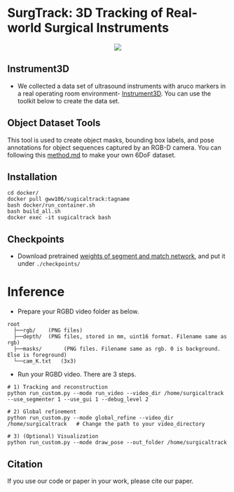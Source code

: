 # SurgTrack: 3D Tracking of Real-world Surgical Instruments

<div align=center>
<img src="./docs/framework.png"> 
</div>

## Instrument3D
- We collected a data set of ultrasound instruments with aruco markers in a real operating room environment- [Instrument3D](https://cashkisi-my.sharepoint.com/:f:/g/personal/wenwu_guo_cair-cas_org_hk/EvoUjqpwUVpHql0YKIry9H0BKPEaAiiczA5jM-aZeUJ-KQ?e=wuapkx). You can use the toolkit below to create the data set.

## Object Dataset Tools
This tool is used to create object masks, bounding box labels, and pose annotations for object sequences captured by an RGB-D camera. You can following this [method.md](docs/method.md) to make your own 6DoF dataset.

## Installation
  ```
  cd docker/
  docker pull gww106/sugicaltrack:tagname
  bash docker/run_container.sh
  bash build_all.sh
  docker exec -it sugicaltrack bash
```

## Checkpoints
- Download pretrained [weights of segment and match network](https://cashkisi-my.sharepoint.com/:f:/g/personal/wenwu_guo_cair-cas_org_hk/Ev56IHMxC21AlWYaljNx8OcBrjiXhk8jknroISds10LM5A?e=OVzLpK), and put it under `./checkpoints/`


# Inference
- Prepare your RGBD video folder as below.
```
root
  ├──rgb/    (PNG files)
  ├──depth/  (PNG files, stored in mm, uint16 format. Filename same as rgb)
  ├──masks/       (PNG files. Filename same as rgb. 0 is background. Else is foreground)
  └──cam_K.txt   (3x3)
```
- Run your RGBD video. There are 3 steps.
```
# 1) Tracking and reconstruction
python run_custom.py --mode run_video --video_dir /home/surgicaltrack --use_segmenter 1 --use_gui 1 --debug_level 2

# 2) Global refinement 
python run_custom.py --mode global_refine --video_dir /home/surgicaltrack   # Change the path to your video_directory

# 3) (Optional) Visualization
python run_custom.py --mode draw_pose --out_folder /home/surgicaltrack
```




## Citation

If you use our code or paper in your work, please cite our paper.

